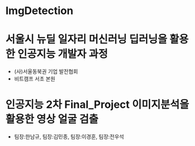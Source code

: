 # ImgDetection

# 서울시 뉴딜 일자리 머신러닝 딥러닝을 활용한 인공지능 개발자 과정
- (사)서울동북권 기업 발전협회 
- 비트캠프 서초 본원

# 인공지능 2차 Final_Project 이미지분석을 활용한 영상 얼굴 검출
- 팀장:한남규, 팀장:김민종, 팀장:이경훈, 팀장:전우석
